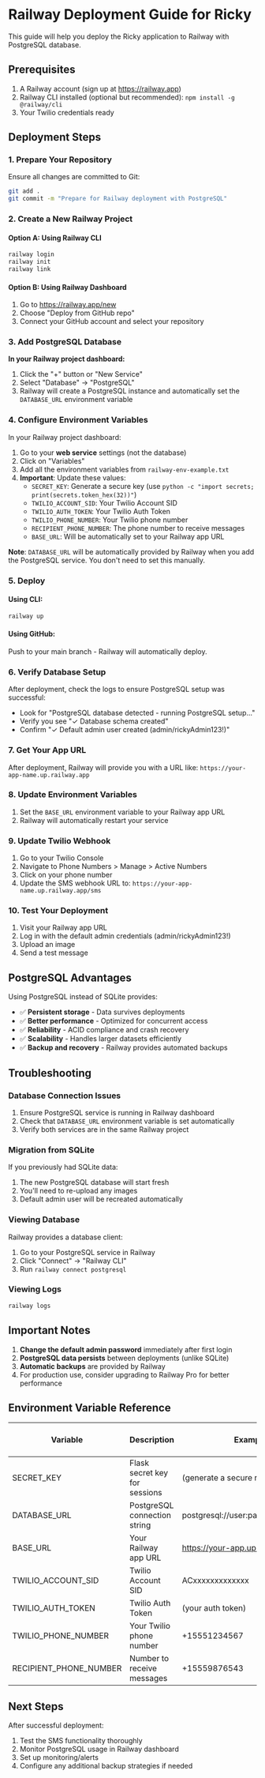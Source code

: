 # Railway Deployment Guide for Ricky

This guide will help you deploy the Ricky application to Railway with PostgreSQL database.

## Prerequisites

1. A Railway account (sign up at https://railway.app)
2. Railway CLI installed (optional but recommended): `npm install -g @railway/cli`
3. Your Twilio credentials ready

## Deployment Steps

### 1. Prepare Your Repository

Ensure all changes are committed to Git:
```bash
git add .
git commit -m "Prepare for Railway deployment with PostgreSQL"
```

### 2. Create a New Railway Project

#### Option A: Using Railway CLI
```bash
railway login
railway init
railway link
```

#### Option B: Using Railway Dashboard
1. Go to https://railway.app/new
2. Choose "Deploy from GitHub repo"
3. Connect your GitHub account and select your repository

### 3. Add PostgreSQL Database

**In your Railway project dashboard:**

1. Click the "+" button or "New Service"
2. Select "Database" → "PostgreSQL"
3. Railway will create a PostgreSQL instance and automatically set the `DATABASE_URL` environment variable

### 4. Configure Environment Variables

In your Railway project dashboard:

1. Go to your **web service** settings (not the database)
2. Click on "Variables"
3. Add all the environment variables from `railway-env-example.txt`
4. **Important**: Update these values:
   - `SECRET_KEY`: Generate a secure key (use `python -c "import secrets; print(secrets.token_hex(32))"`)
   - `TWILIO_ACCOUNT_SID`: Your Twilio Account SID
   - `TWILIO_AUTH_TOKEN`: Your Twilio Auth Token
   - `TWILIO_PHONE_NUMBER`: Your Twilio phone number
   - `RECIPIENT_PHONE_NUMBER`: The phone number to receive messages
   - `BASE_URL`: Will be automatically set to your Railway app URL

**Note**: `DATABASE_URL` will be automatically provided by Railway when you add the PostgreSQL service. You don't need to set this manually.

### 5. Deploy

#### Using CLI:
```bash
railway up
```

#### Using GitHub:
Push to your main branch - Railway will automatically deploy.

### 6. Verify Database Setup

After deployment, check the logs to ensure PostgreSQL setup was successful:
- Look for "PostgreSQL database detected - running PostgreSQL setup..."
- Verify you see "✓ Database schema created"
- Confirm "✓ Default admin user created (admin/rickyAdmin123!)"

### 7. Get Your App URL

After deployment, Railway will provide you with a URL like:
`https://your-app-name.up.railway.app`

### 8. Update Environment Variables

1. Set the `BASE_URL` environment variable to your Railway app URL
2. Railway will automatically restart your service

### 9. Update Twilio Webhook

1. Go to your Twilio Console
2. Navigate to Phone Numbers > Manage > Active Numbers
3. Click on your phone number
4. Update the SMS webhook URL to: `https://your-app-name.up.railway.app/sms`

### 10. Test Your Deployment

1. Visit your Railway app URL
2. Log in with the default admin credentials (admin/rickyAdmin123!)
3. Upload an image
4. Send a test message

## PostgreSQL Advantages

Using PostgreSQL instead of SQLite provides:
- ✅ **Persistent storage** - Data survives deployments
- ✅ **Better performance** - Optimized for concurrent access
- ✅ **Reliability** - ACID compliance and crash recovery
- ✅ **Scalability** - Handles larger datasets efficiently
- ✅ **Backup and recovery** - Railway provides automated backups

## Troubleshooting

### Database Connection Issues
1. Ensure PostgreSQL service is running in Railway dashboard
2. Check that `DATABASE_URL` environment variable is set automatically
3. Verify both services are in the same Railway project

### Migration from SQLite
If you previously had SQLite data:
1. The new PostgreSQL database will start fresh
2. You'll need to re-upload any images
3. Default admin user will be recreated automatically

### Viewing Database
Railway provides a database client:
1. Go to your PostgreSQL service in Railway
2. Click "Connect" → "Railway CLI"
3. Run `railway connect postgresql`

### Viewing Logs
```bash
railway logs
```

## Important Notes

1. **Change the default admin password** immediately after first login
2. **PostgreSQL data persists** between deployments (unlike SQLite)
3. **Automatic backups** are provided by Railway
4. For production use, consider upgrading to Railway Pro for better performance

## Environment Variable Reference

| Variable | Description | Example | Auto-set by Railway |
|----------|-------------|---------|-------------------|
| SECRET_KEY | Flask secret key for sessions | (generate a secure random key) | No |
| DATABASE_URL | PostgreSQL connection string | postgresql://user:pass@host:port/db | **Yes** |
| BASE_URL | Your Railway app URL | https://your-app.up.railway.app | No (set manually) |
| TWILIO_ACCOUNT_SID | Twilio Account SID | ACxxxxxxxxxxxxx | No |
| TWILIO_AUTH_TOKEN | Twilio Auth Token | (your auth token) | No |
| TWILIO_PHONE_NUMBER | Your Twilio phone number | +15551234567 | No |
| RECIPIENT_PHONE_NUMBER | Number to receive messages | +15559876543 | No |

## Next Steps

After successful deployment:
1. Test the SMS functionality thoroughly
2. Monitor PostgreSQL usage in Railway dashboard
3. Set up monitoring/alerts
4. Configure any additional backup strategies if needed 
